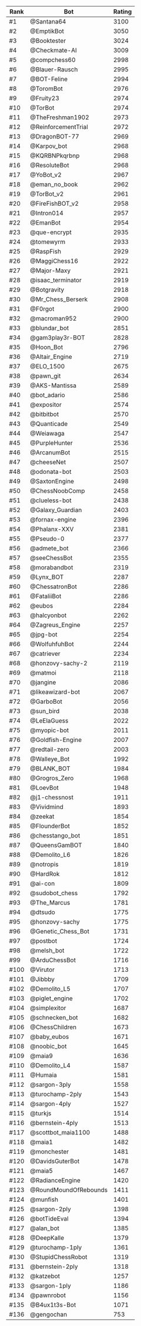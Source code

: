 Rank|Bot|Rating
---|---|---
#1|@Santana64|3100
#2|@EmptikBot|3050
#3|@Booktester|3024
#4|@Checkmate-AI|3009
#5|@compchess60|2998
#6|@Blauer-Rausch|2995
#7|@BOT-Feline|2994
#8|@ToromBot|2976
#9|@Fruity23|2974
#10|@TorBot|2974
#11|@TheFreshman1902|2973
#12|@ReinforcementTrial|2972
#13|@DragonBOT-77|2969
#14|@Karpov_bot|2968
#15|@KQRBNPkqrbnp|2968
#16|@ResoluteBot|2968
#17|@YoBot_v2|2967
#18|@eman_no_book|2962
#19|@TorBot_v2|2961
#20|@FireFishBOT_v2|2958
#21|@Intron014|2957
#22|@EmanBot|2954
#23|@que-encrypt|2935
#24|@tomewyrm|2933
#25|@RaspFish|2929
#26|@MaggiChess16|2922
#27|@Major-Maxy|2921
#28|@isaac_terminator|2919
#29|@Botgravity|2918
#30|@Mr_Chess_Berserk|2908
#31|@F0rgot|2900
#32|@macroman952|2900
#33|@blundar_bot|2851
#34|@gam3play3r-BOT|2828
#35|@Hoon_Bot|2796
#36|@Altair_Engine|2719
#37|@ELO_1500|2675
#38|@pawn_git|2634
#39|@AKS-Mantissa|2589
#40|@bot_adario|2586
#41|@expositor|2574
#42|@bitbitbot|2570
#43|@Quanticade|2549
#44|@Weiawaga|2547
#45|@PurpleHunter|2536
#46|@ArcanumBot|2515
#47|@cheeseNet|2507
#48|@odonata-bot|2503
#49|@SaxtonEngine|2498
#50|@ChessNoobComp|2458
#51|@clueless-bot|2438
#52|@Galaxy_Guardian|2403
#53|@fornax-engine|2396
#54|@Phalanx-XXV|2381
#55|@Pseudo-0|2377
#56|@admete_bot|2366
#57|@seeChessBot|2355
#58|@morabandbot|2319
#59|@Lynx_BOT|2287
#60|@ChessatronBot|2286
#61|@FataliiBot|2286
#62|@eubos|2284
#63|@halcyonbot|2262
#64|@Zagreus_Engine|2257
#65|@jpg-bot|2254
#66|@WolfuhfuhBot|2244
#67|@catriever|2234
#68|@honzovy-sachy-2|2119
#69|@matmoi|2118
#70|@jangine|2086
#71|@likeawizard-bot|2067
#72|@GarboBot|2056
#73|@sun_bird|2038
#74|@LeElaGuess|2022
#75|@myopic-bot|2011
#76|@Goldfish-Engine|2007
#77|@redtail-zero|2003
#78|@Walleye_Bot|1992
#79|@BLANK_BOT|1984
#80|@Grogros_Zero|1968
#81|@LoevBot|1948
#82|@j1-chessnost|1911
#83|@Vividmind|1893
#84|@zeekat|1854
#85|@FlounderBot|1852
#86|@chesstango_bot|1851
#87|@QueensGamBOT|1840
#88|@Demolito_L6|1826
#89|@notropis|1819
#90|@HardRok|1812
#91|@ai-con|1809
#92|@sudobot_chess|1792
#93|@The_Marcus|1781
#94|@dtsudo|1775
#95|@honzovy-sachy|1775
#96|@Genetic_Chess_Bot|1731
#97|@postbot|1724
#98|@melsh_bot|1722
#99|@ArduChessBot|1716
#100|@Virutor|1713
#101|@Jibbby|1709
#102|@Demolito_L5|1707
#103|@piglet_engine|1702
#104|@simplexitor|1687
#105|@schnecken_bot|1682
#106|@ChessChildren|1673
#107|@baby_eubos|1671
#108|@noobic_bot|1645
#109|@maia9|1636
#110|@Demolito_L4|1587
#111|@Humaia|1581
#112|@sargon-3ply|1558
#113|@turochamp-2ply|1543
#114|@sargon-4ply|1527
#115|@turkjs|1514
#116|@bernstein-4ply|1513
#117|@scottbot_maia1100|1488
#118|@maia1|1482
#119|@monchester|1481
#120|@DavidsGuterBot|1478
#121|@maia5|1467
#122|@RadianceEngine|1420
#123|@RoundMoundOfRebounds|1411
#124|@munfish|1401
#125|@sargon-2ply|1398
#126|@botTideEval|1394
#127|@alan_bot|1385
#128|@DeepKalle|1379
#129|@turochamp-1ply|1361
#130|@StupidChessRobot|1319
#131|@bernstein-2ply|1318
#132|@katzebot|1257
#133|@sargon-1ply|1186
#134|@pawnrobot|1156
#135|@B4ux1t3s-Bot|1071
#136|@gengochan|753
